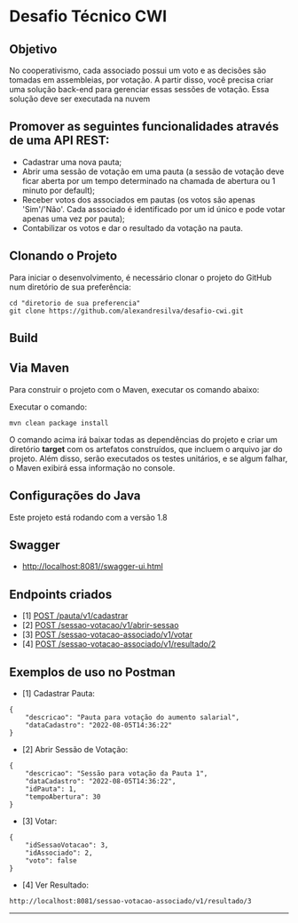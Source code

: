 # Desafio Técnico CWI


## Objetivo
No cooperativismo, cada associado possui um voto e as decisões são tomadas em assembleias, por votação.
A partir disso, você precisa criar uma solução back-end para gerenciar essas sessões de votação.
Essa solução deve ser executada na nuvem

## Promover as seguintes funcionalidades através de uma API REST:
- Cadastrar uma nova pauta;
- Abrir uma sessão de votação em uma pauta (a sessão de votação deve ficar aberta por um tempo
determinado na chamada de abertura ou 1 minuto por default);
- Receber votos dos associados em pautas (os votos são apenas 'Sim'/'Não'. Cada associado é
identificado por um id único e pode votar apenas uma vez por pauta);
- Contabilizar os votos e dar o resultado da votação na pauta.

## Clonando o Projeto
Para iniciar o desenvolvimento, é necessário clonar o projeto do GitHub num diretório de sua preferência:

```
cd "diretorio de sua preferencia"
git clone https://github.com/alexandresilva/desafio-cwi.git
```

## Build
<h2>Via Maven</h2>
Para construir o projeto com o Maven, executar os comando abaixo:

Executar o comando:  

```
mvn clean package install
```
O comando acima irá baixar todas as dependências do projeto e criar um diretório **target** com os artefatos construídos, que incluem o arquivo jar do projeto. Além disso, serão executados os testes unitários, e se algum falhar, o Maven exibirá essa informação no console.

<h2>Configurações do Java</h2>
Este projeto está rodando com a versão 1.8

## Swagger
- [http://localhost:8081//swagger-ui.html](http://localhost:8081//swagger-ui.html)

## Endpoints criados

- [1] [POST /pauta/v1/cadastrar](http://localhost:8081/pauta/v1/cadastrar)
- [2] [POST /sessao-votacao/v1/abrir-sessao](http://localhost:8081/sessao-votacao/v1/abrir-sessao)
- [3] [POST /sessao-votacao-associado/v1/votar](http://localhost:8081/sessao-votacao-associado/v1/votar)
- [4] [POST /sessao-votacao-associado/v1/resultado/2](http://localhost:8081/sessao-votacao-associado/v1/resultado/2)

## Exemplos de uso no Postman

- [1] Cadastrar Pauta:
```
{
    "descricao": "Pauta para votação do aumento salarial",
    "dataCadastro": "2022-08-05T14:36:22"
}
```
- [2] Abrir Sessão de Votação:
```
{
    "descricao": "Sessão para votação da Pauta 1",
    "dataCadastro": "2022-08-05T14:36:22",
    "idPauta": 1,
    "tempoAbertura": 30
}
```
- [3] Votar: 
```
{
    "idSessaoVotacao": 3,
    "idAssociado": 2,
    "voto": false
}
```
- [4] Ver Resultado:
```
http://localhost:8081/sessao-votacao-associado/v1/resultado/3
```

***